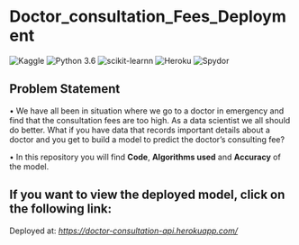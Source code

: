 # Doctor_consultation_Fees_Deployment
![Kaggle](https://img.shields.io/badge/Dataset-Kaggle-blue.svg)  ![Python 3.6](https://img.shields.io/badge/Python-3.6-brightgreen.svg)  ![scikit-learnn](https://img.shields.io/badge/Library-Scikit_Learn-orange.svg)  ![Heroku](https://img.shields.io/badge/Deployment-Heruko-purple.svg)  ![Spydor](https://img.shields.io/badge/IDE-Spyder-green.svg)
## Problem Statement
• We have all been in situation where we go to a doctor in emergency and find that the consultation fees are too high. As a data scientist we all should do better. What if you have data that records important details about a doctor and you get to build a model to predict the doctor’s consulting fee?

• In this repository you will find __Code__, __Algorithms used__ and __Accuracy__ of the model.
## If you want to view the deployed model, click on the following link:<br />
Deployed at: _https://doctor-consultation-api.herokuapp.com/_
